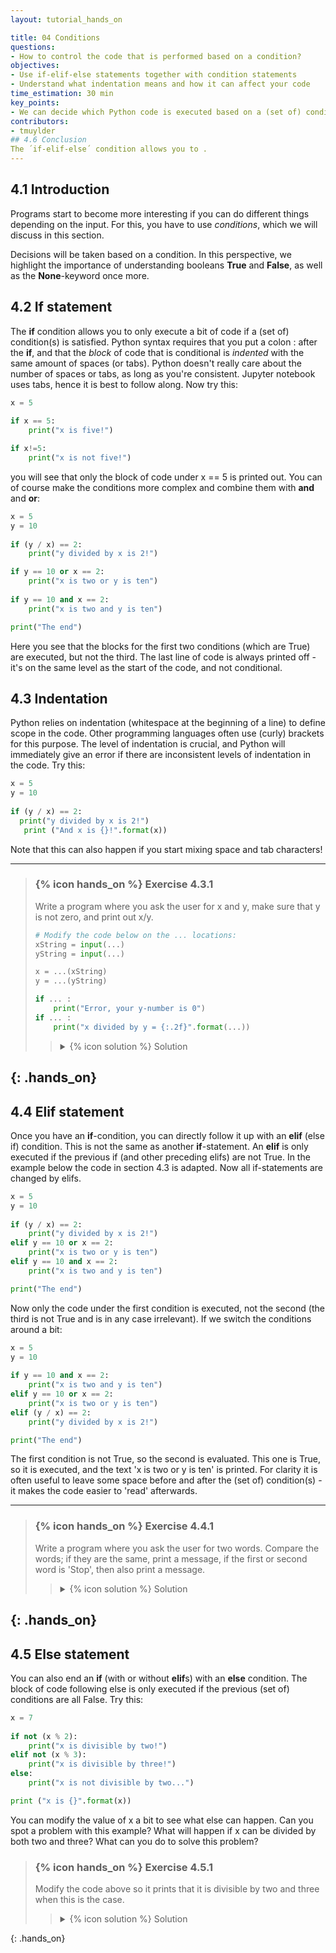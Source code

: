 ```yaml
---
layout: tutorial_hands_on

title: 04 Conditions
questions:
- How to control the code that is performed based on a condition?
objectives:
- Use if-elif-else statements together with condition statements
- Understand what indentation means and how it can affect your code
time_estimation: 30 min
key_points:
- We can decide which Python code is executed based on a (set of) condition(s) that is satisfied.  
contributors:
- tmuylder
## 4.6 Conclusion
The ´if-elif-else´ condition allows you to .
---
```


## 4.1 Introduction
Programs start to become more interesting if you can do different things depending on the input. For this, you have to use *conditions*, which we will discuss in this section. 

Decisions will be taken based on a condition. In this perspective, we highlight the importance of understanding booleans **True** and **False**, as well as the **None**-keyword once more.

## 4.2 If statement

The **if** condition allows you to only execute a bit of code if a (set of) condition(s) is satisfied. Python syntax requires that you put a colon : after the **if**, and that the *block* of code that is conditional is *indented* with the same amount of spaces (or tabs). Python doesn't really care about the number of spaces or tabs, as long as you're consistent. Jupyter notebook uses tabs, hence it is best to follow along. Now try this:


```python
x = 5
 
if x == 5:
    print("x is five!")

if x!=5:
    print("x is not five!")
```

you will see that only the block of code under x == 5 is printed out. You can of course make the conditions more complex and combine them with **and** and **or**:



```python
x = 5
y = 10
 
if (y / x) == 2:
    print("y divided by x is 2!")

if y == 10 or x == 2:
    print("x is two or y is ten")
    
if y == 10 and x == 2:
    print("x is two and y is ten")

print("The end")
```

Here you see that the blocks for the first two conditions (which are True) are executed, but not the third. The last line of code is always printed off - it's on the same level as the start of the code, and not conditional.

## 4.3 Indentation
Python relies on indentation (whitespace at the beginning of a line) to define scope in the code. Other programming languages often use (curly) brackets for this purpose. The level of indentation is crucial, and Python will immediately give an error if there are inconsistent levels of indentation in the code. Try this:


```python
x = 5
y = 10
 
if (y / x) == 2:
  print("y divided by x is 2!")
   print ("And x is {}!".format(x))
```

Note that this can also happen if you start mixing space and tab characters!



---

> ### {% icon hands_on %} Exercise 4.3.1
>
> Write a program where you ask the user for x and y, make sure that y is not zero, and print out x/y. 
> 
> ```python
> # Modify the code below on the ... locations:
> xString = input(...)
> yString = input(...)
> 
> x = ...(xString)
> y = ...(yString)
> 
> if ... :
>     print("Error, your y-number is 0")
> if ... : 
>     print("x divided by y = {:.2f}".format(...))
> ```
> 
>    > <details markdown="1">
>    > <summary>{% icon solution %} Solution
>    > </summary>
>    >
>    >  ```python
>    >  # Write a program where you ask the user for x and y, make sure that y is not zero, and print out x/y. 
>    >  
>    >  xString = input("Give a number: ")
>    >  yString = input("Give another number that is not zero: ")
>    >  
>    >  x = float(xString)
>    >  y = float(yString)
>    >  
>    >  if y == 0:
>    >      print("Error, you're y-number is 0")
>    >  if y != 0:
>    >      result = x/y
>    >      print("x divided by y = {:.2f}".format(result))
>    >  ```
>    > </details>
>
{: .hands_on}
---

## 4.4 Elif statement 

Once you have an **if**-condition, you can directly follow it up with an **elif** (else if) condition. This is not the same as another **if**-statement. An **elif** is only executed if the previous if (and other preceding elifs) are not True. In the example below the code in section 4.3 is adapted. Now all if-statements are changed by elifs.


```python
x = 5
y = 10
 
if (y / x) == 2:
    print("y divided by x is 2!")
elif y == 10 or x == 2:
    print("x is two or y is ten")
elif y == 10 and x == 2:
    print("x is two and y is ten")

print("The end")
```

Now only the code under the first condition is executed, not the second (the third is not True and is in any case irrelevant). If we switch the conditions around a bit:




```python
x = 5
y = 10
 
if y == 10 and x == 2:
    print("x is two and y is ten")
elif y == 10 or x == 2:
    print("x is two or y is ten")
elif (y / x) == 2:
    print("y divided by x is 2!")

print("The end")
```

The first condition is not True, so the second is evaluated. This one is True, so it is executed, and the text 'x is two or y is ten' is printed. For clarity it is often useful to leave some space before and after the (set of) condition(s) - it makes the code easier to 'read' afterwards.





---
> ### {% icon hands_on %} Exercise 4.4.1
>
> Write a program where you ask the user for two words. Compare the words; if they are the same, print a message, if the first or second word is 'Stop', then also print a message. 
> 
>    > <details markdown="1">
>    > <summary>{% icon solution %} Solution
>    > </summary>
>    >
>    >  ```python
>    >  # Write a program where you ask the user for two words. Compare the words; if they are the same, print a message, if the first or second word is 'Stop', then also print a >    >  message.
>    >  print("Give two words.")
>    >  firstWord = input("Write a word: ")
>    >  secondWord = input("Write another word: ")
>    >  
>    >  if firstWord == secondWord:
>    >      print("These words are the same")
>    >  elif firstWord =="Stop" or secondWord == "Stop":
>    >      print("You're word was Stop, hence we stopped here")
>    >  
>    >  print("The end")
>    >  ```
>    > </details>
>
{: .hands_on}
---



## 4.5 Else statement
You can also end an **if** (with or without **elif**s) with an **else** condition. The block of code following else is only executed if the previous (set of) conditions are all False. Try this:


```python
x = 7
 
if not (x % 2):
    print("x is divisible by two!")
elif not (x % 3):
    print("x is divisible by three!")
else:
    print("x is not divisible by two...")

print ("x is {}".format(x))
```

You can modify the value of x a bit to see what else can happen. Can you spot a problem with this example? What will happen if x can be divided by both two and three? What can you do to solve this problem?



> ### {% icon hands_on %} Exercise 4.5.1
>
> Modify the code above so it prints that it is divisible by two and three when this is the case.
> 
>    > <details markdown="1">
>    > <summary>{% icon solution %} Solution
>    > </summary>
>    >
>    >  ```python
>    >  # If a value can be divided by two and three, only the block of code under the first condition will be executed, so you will not find out whether your value can be divided by three! There are several solutions to this, for example:
>    >  x = 12
>    >   
>    >  if not (x % 2):
>    >      print("x is divisible by two!")
>    >      if not (x % 3):
>    >          print("x is divisible by three!")
>    >  elif not (x % 3):
>    >      print("x is divisible by three!")
>    >  else:
>    >      print("x is not divisible by two or three...")
>    >  
>    >  print ("x is {}".format(x))
>    >  
>    >  # This is not a very elegant solution however, as you are repeating the same bit of code twice to find out whether the value can be divided by three. This one might be   slightly better:
>    >  x = 12
>    >  
>    >  if not (x % 2):
>    >      print("x is divisible by two!")
>    >  
>    >  if not (x % 3):
>    >      print("x is divisible by three!")
>    >  
>    >  if (x % 2) and (x % 3):
>    >      print("x is not divisible by two or three...")
>    >  
>    >  print ("x is {}".format(x))
>    >  
>    >  # However you still have to repeat the conditions, which would become very tedious (and error-prone) if you were to try division by many values. The next example is a bit more verbose but cleaner and more 'extendable' for other values:
>    >  x = 12
>    >  xDivisible = False
>    >   
>    >  if not (x % 2):
>    >      print("x is divisible by two!")
>    >      xDivisible = True
>    >  
>    >  if not (x % 3):
>    >      print("x is divisible by three!")
>    >      xDivisible = True
>    >  
>    >  if not xDivisible:
>    >      print("x is not divisible by two or three...")
>    >  
>    >  print ("x is {}".format(x))
>    >  ```
>    > </details>
>
{: .hands_on}


